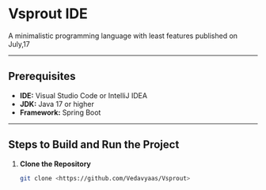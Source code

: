 # Vsprout IDE

A minimalistic programming language with least features published on July,17

---

## Prerequisites

- **IDE:** Visual Studio Code or IntelliJ IDEA  
- **JDK:** Java 17 or higher  
- **Framework:** Spring Boot  

---

## Steps to Build and Run the Project

1. **Clone the Repository**
   ```bash
   git clone <https://github.com/Vedavyaas/Vsprout>


